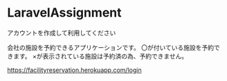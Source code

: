 # LaravelAssignment

アカウントを作成して利用してください

会社の施設を予約できるアプリケーションです。
〇が付いている施設を予約できます。
×が表示されている施設は予約済の為、予約できません。

https://facilityreservation.herokuapp.com/login
